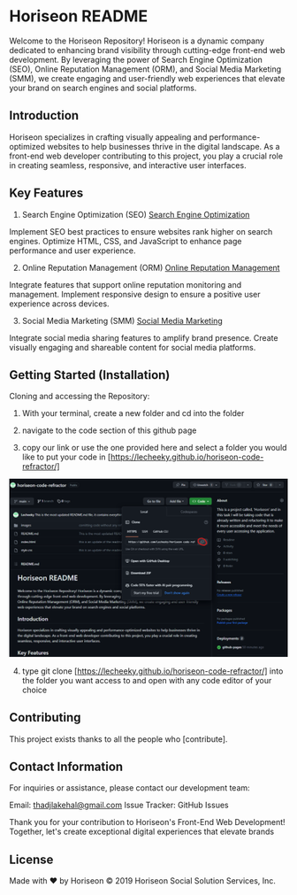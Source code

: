 # Horiseon README

Welcome to the Horiseon Repository! Horiseon is a dynamic company dedicated to enhancing brand visibility through cutting-edge front-end web development. By leveraging the power of Search Engine Optimization (SEO), Online Reputation Management (ORM), and Social Media Marketing (SMM), we create engaging and user-friendly web experiences that elevate your brand on search engines and social platforms.

## Introduction
Horiseon specializes in crafting visually appealing and performance-optimized websites to help businesses thrive in the digital landscape. As a front-end web developer contributing to this project, you play a crucial role in creating seamless, responsive, and interactive user interfaces.

## Key Features 

1. Search Engine Optimization (SEO) <a href="#search-engine-optimization">Search Engine Optimization</a>

Implement SEO best practices to ensure websites rank higher on search engines.
Optimize HTML, CSS, and JavaScript to enhance page performance and user experience.

2. Online Reputation Management (ORM) <a href="#online-reputation-management">Online Reputation Management</a>

Integrate features that support online reputation monitoring and management.
Implement responsive design to ensure a positive user experience across devices.

3. Social Media Marketing (SMM) <a href="#social-media-marketing">Social Media Marketing</a>

Integrate social media sharing features to amplify brand presence.
Create visually engaging and shareable content for social media platforms.

## Getting Started (Installation)

Cloning and accessing the Repository:

1. With your terminal, create a new folder and cd into the folder

2. navigate to the code section of this github page

3. copy our link or use the one provided here and select a folder you would like to put your code in
[https://lecheeky.github.io/horiseon-code-refractor/]

![image showing how to clone horiseon](images/git-cloning-horiseon.png)

4. type git clone [https://lecheeky.github.io/horiseon-code-refractor/] into the folder you want access to and
open with any code editor of your choice

## Contributing

This project exists thanks to all the people who [contribute].


## Contact Information

For inquiries or assistance, please contact our development team:

Email: thadjlakehal@gmail.com
Issue Tracker: GitHub Issues

Thank you for your contribution to Horiseon's Front-End Web Development! Together, let's create exceptional digital experiences that elevate brands

## License

Made with ❤️️ by Horiseon © 2019 Horiseon Social Solution Services, Inc.
